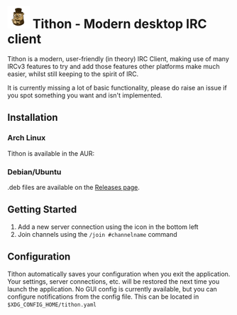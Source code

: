 # <img alt="Tithon" src="/frontend/icon.png" height="50px"> Tithon - Modern desktop IRC client
Tithon is a modern, user-friendly (in theory) IRC Client, making use of many IRCv3 features to try and add those features other platforms make much easier, whilst still keeping to the spirit of IRC.

It is currently missing a lot of basic functionality, please do raise an issue if you spot something you want and isn't implemented.

## Installation

### Arch Linux
Tithon is available in the AUR:

### Debian/Ubuntu
.deb files are available on the [Releases page](https://github.com/greboid/tithon/releases/latest).

## Getting Started
1. Add a new server connection using the icon in the bottom left
2. Join channels using the `/join #channelname` command

## Configuration
Tithon automatically saves your configuration when you exit the application. Your settings, server connections, etc. will be restored the next time you launch the application.  No GUI config is currently available, but you can configure notifications from the config file.  This can be located in `$XDG_CONFIG_HOME/tithon.yaml`
